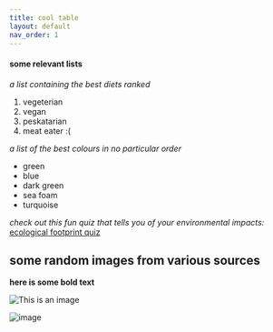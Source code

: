 ```yaml
---
title: cool table
layout: default
nav_order: 1
---
```

 #### some relevant lists
 _a list containing the best diets ranked_
 1. vegeterian
 2. vegan
 3. peskatarian
 4. meat eater :(
 
 _a list of the best colours in no particular order_
 - green
 - blue
 - dark green
 - sea foam
 - turquoise
 
 _check out this fun quiz that tells you of your environmental impacts:_ 
 [ecological footprint quiz ](https://www.footprintcalculator.org/home/en)
 
 ## some random images from various sources
**here is some bold text**
 
 ![This is an image](https://myoctocat.com/assets/images/base-octocat.svg)


![image](https://user-images.githubusercontent.com/114451770/196308424-7c7ff1c1-f823-4d6f-8306-7bf7698dcbfe.png)

